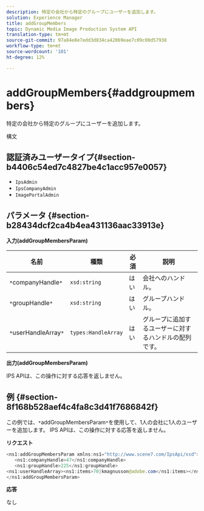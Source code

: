 ```yaml
---
description: 特定の会社から特定のグループにユーザーを追加します。
solution: Experience Manager
title: addGroupMembers
topic: Dynamic Media Image Production System API
translation-type: tm+mt
source-git-commit: 97a84e8e7edd3d834ca42069eae7c09c00d57938
workflow-type: tm+mt
source-wordcount: '101'
ht-degree: 12%

---
```



# addGroupMembers{#addgroupmembers}

特定の会社から特定のグループにユーザーを追加します。

構文

## 認証済みユーザータイプ{#section-b4406c54ed7c4827be4c1acc957e0057}

* `IpsAdmin`
* `IpsCompanyAdmin`
* `ImagePortalAdmin`

## パラメータ {#section-b28434dcf2ca4b4ea431136aac33913e}

**入力(addGroupMembersParam)**

| 名前 | 種類 | 必須 | 説明 |
|---|---|---|---|
| `*`companyHandle`*` | `xsd:string` | はい | 会社へのハンドル。 |
| `*`groupHandle`*` | `xsd:string` | はい | グループハンドル。 |
| `*`userHandleArray`*` | `types:HandleArray` | はい | グループに追加するユーザーに対するハンドルの配列です。 |

**出力(addGroupMembersParam)**

IPS APIは、この操作に対する応答を返しません。

## 例 {#section-8f168b528aef4c4fa8c3d41f7686842f}

この例では、`*`addGroupMembersParam`*`を使用して、1人の会社に1人のユーザーを追加します。 IPS APIは、この操作に対する応答を返しません。

**リクエスト**

```java
<ns1:addGroupMembersParam xmlns:ns1="http://www.scene7.com/IpsApi/xsd">
   <ns1:companyHandle>47</ns1:companyHandle>
   <ns1:groupHandle>225</ns1:groupHandle>
<ns1:userHandleArray><ns1:items>70|kmagnusson@adobe.com</ns1:items></ns1:userHandleArray>
</ns1:addGroupMembersParam>
```

**応答**

なし
